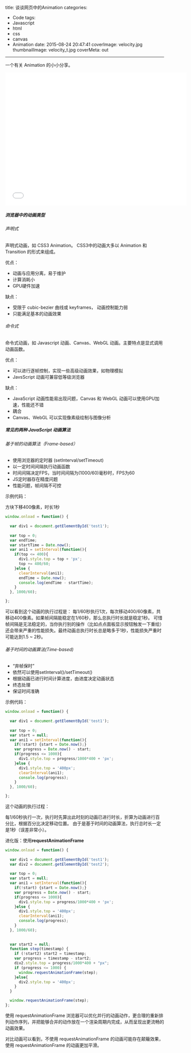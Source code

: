 title: 谈谈网页中的Animation
categories:
  - Code
tags:
  - Javascript
  - html
  - css
  - canvas
  - Animation
date: 2015-08-24 20:47:41
coverImage: velocity.jpg
thumbnailImage: velocity_t.jpg
coverMeta: out
---

一个有关 Animation 的小小分享。

<!-- more -->

<iframe src="//slides.com/jin5354/css3-animations/embed" width="576" height="420" scrolling="no" frameborder="0" webkitallowfullscreen mozallowfullscreen allowfullscreen></iframe>

##### 浏览器中的动画类型

###### 声明式

声明式动画，如 CSS3 Animation。 CSS3中的动画大多以 Animation 和 Transition 的形式来组成。

优点：
- 动画与应用分离，易于维护
- 计算消耗小
- GPU硬件加速

缺点：
- 受限于 cubic-bezier 曲线或 keyframes， 动画控制能力弱
- 只能满足基本的动画效果

###### 命令式

命令式动画，如 Javascript 动画、Canvas、WebGL 动画。主要特点是显式调用动画函数。

优点：
- 可以进行逐帧控制，实现一些高级动画效果，如物理模拟
- JavsScript 动画可兼容低等级浏览器

缺点：
- JavaScript 动画性能易出现问题，Canvas 和 WebGL 动画可以使用GPU加速，性能还不错
- 耦合
- Canvas、WebGL 可以实现像素级绘制与图像分析

##### 常见的两种 JavaScript 动画算法

###### 基于帧的动画算法（Frame-based）

- 使用浏览器的定时器 (setInterval/setTimeout)
- 以一定时间间隔执行动画函数
- 时间间隔决定FPS，当时间间隔为(1000/60)毫秒时，FPS为60
- JS定时器存在精度问题
- 性能问题，帧间隔不可控

示例代码：

方块下移400像素，时长1秒

```JavaScript
window.onload = function() {
  
  var div1 = document.getElementById('test1');
  
  var top = 0;
  var endTime;
  var startTime = Date.now();
  var ani1 = setInterval(function(){
    if(top <= 400){
      div1.style.top = top + 'px'; 
      top += 400/60;  
    }else {
      clearInterval(ani1);
      endTime = Date.now();
      console.log(endTime - startTime);
    }
  }, 1000/60);

};
```
可以看到这个动画的执行过程是：
每1/60秒执行1次，每次移动400/60像素，共移动400像素。如果帧间隔能稳定在1/60秒，那么总执行时长就是稳定1秒。
可惜帧间隔是无法稳定的，当你执行别的操作（比如点点面板显示按钮触发一下重绘）还会带来严重的性能损失。最终动画总执行时长总是略多于1秒，性能损失严重时可能达到1.5 ~ 2秒。

###### 基于时间的动画算法(Time-based)

- “弃帧保时”
- 依然可以使用setInterval()/setTimeout()
- 根据动画已进行时间计算进度，由进度决定动画状态
- 终态处理
- 保证时间准确

示例代码：

```JavaScript
window.onload = function() {
  
  var div1 = document.getElementById('test1');
  
  var top = 0;
  var start = null;
  var ani1 = setInterval(function(){
    if(!start) {start = Date.now();}
    var progress = Date.now() - start;
    if(progress <= 1000){
      div1.style.top = progress/1000*400 + 'px';  
    }else {
      div1.style.top = '400px';  
      clearInterval(ani1);
      console.log(progress);
    }
  }, 1000/60);

};
```

这个动画的执行过程：

每1/60秒执行一次，执行时先算出此时刻的动画已进行时长，折算为动画进行百分比，根据百分比决定移动位置。
由于是基于时间的动画算法，执行总时长一定是1秒（误差非常小）。

进化版：使用**requestAnimationFrame**

```JavaScript
window.onload = function() {
  
  var div1 = document.getElementById('test1');
  var div2 = document.getElementById('test2');
  
  var top = 0;
  var start = null;
  var ani1 = setInterval(function(){
    if(!start) {start = Date.now();}
    var progress = Date.now() - start;
    if(progress <= 1000){
      div1.style.top = progress/1000*400 + 'px';   
    }else {
      div1.style.top = '400px';  
      clearInterval(ani1);
      console.log(progress);
    }
  }, 1000/60);
  
  
  var start2 = null;
  function step(timestamp) {
    if (!start2) start2 = timestamp;
    var progress = timestamp - start2;
    div2.style.top = progress/1000*400 + "px";
    if (progress <= 1000) {
      window.requestAnimationFrame(step);
    }else{
      div2.style.top = '400px'; 
    }
  }

  window.requestAnimationFrame(step);
};
```
使用 requestAnimationFrame 浏览器可以优化并行的动画动作，更合理的重新排列动作序列，并把能够合并的动作放在一个渲染周期内完成，从而呈现出更流畅的动画效果。

对比动画可以看到，不使用 requestAnimationFrame 的动画可能存在颠簸效果，使用 requestAnimationFrame 的动画更加平滑。
